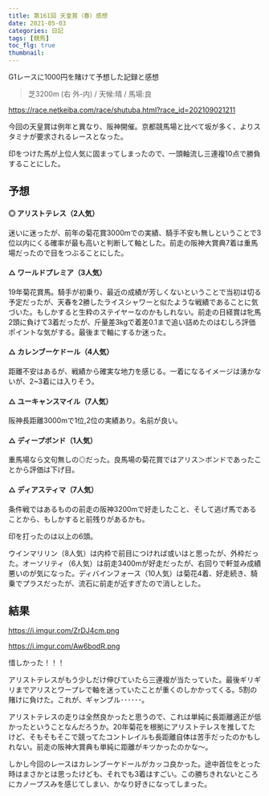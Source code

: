 ```yaml
---
title: 第161回 天皇賞（春）感想
date: 2021-05-03
categories: 日記
tags: [競馬]
toc_flg: true
thumbnail: 
---
```


G1レースに1000円を賭けて予想した記録と感想

> 芝3200m (右 外-内) / 天候:晴 / 馬場:良

https://race.netkeiba.com/race/shutuba.html?race_id=202109021211

今回の天皇賞は例年と異なり、阪神開催。京都競馬場と比べて坂が多く、よりスタミナが要求されるレースとなった。

印をつけた馬が上位人気に固まってしまったので、一頭軸流し三連複10点で勝負することにした。

## 予想


#### ◎ アリストテレス（2人気）
迷いに迷ったが、前年の菊花賞3000mでの実績、騎手不安も無しということで3位以内にくる確率が最も高いと判断して軸とした。前走の阪神大賞典7着は重馬場だったので目をつぶることにした。

#### △ ワールドプレミア（3人気）
19年菊花賞馬。騎手が初乗り、最近の成績が芳しくないということで当初は切る予定だったが、天春を2勝したライスシャワーと似たような戦績であることに気づいた。もしかすると生粋のステイヤーなのかもしれない。前走の日経賞は牝馬2頭に負けて3着だったが、斤量差3kgで着差0.1まで追い詰めたのはむしろ評価ポイントな気がする。最後まで軸にするか迷った。

#### △ カレンブーケドール（4人気）
距離不安はあるが、戦績から確実な地力を感じる。一着になるイメージは湧かないが、2~3着には入りそう。

#### △ ユーキャンスマイル（7人気）
阪神長距離3000mで1位,2位の実績あり。名前が良い。

#### △ ディープボンド（1人気）
重馬場なら文句無しの◎だった。良馬場の菊花賞ではアリス＞ボンドであったことから評価は下げ目。

#### △ ディアスティマ（7人気）
条件戦ではあるものの前走の阪神3200mで好走したこと、そして逃げ馬であることから、もしかすると前残りがあるかも。

印を打ったのは以上の6頭。

ウインマリリン（8人気）は内枠で前目につければ或いはと思ったが、外枠だった。オーソリティ（6人気）は前走3400mが好走だったが、右回りで軒並み成績悪いのが気になった。ディバインフォース（10人気）は菊花4着、好走続き、騎乗でプラスだったが、流石に前走が近すぎたので消しとした。

## 結果

https://i.imgur.com/ZrDJ4cm.png

https://i.imgur.com/Aw6bodR.png

惜しかった！！！

アリストテレスがもう少しだけ伸びていたら三連複が当たっていた。最後ギリギリまでアリスとワープレで軸を迷っていたことが重くのしかかってくる。5割の賭けに負けた。これが、ギャンブル･･････。

アリストテレスの走りは全然良かったと思うので、これは単純に長距離適正が低かったということなんだろうか。20年菊花を根拠にアリストテレスを推してたけど、そもそもそこで競ってたコントレイルも長距離自体は苦手だったのかもしれない。前走の阪神大賞典も単純に距離がキツかったのかな～。

しかし今回のレースはカレンブーケドールがカッコ良かった。途中首位をとった時はまさかとは思ったけども、それでも3着はすごい。この勝ちきれないところにカノープスみを感じてしまい、かなり好きになってしまった。